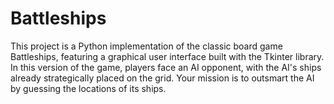 # Battleships

This project is a Python implementation of the classic board game Battleships, featuring a graphical user interface built with the Tkinter library. In this version of the game, players face an AI opponent, with the AI's ships already strategically placed on the grid. Your mission is to outsmart the AI by guessing the locations of its ships.
